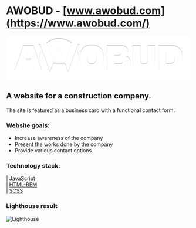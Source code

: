 # AWOBUD - [www.awobud.com](https://www.awobud.com/) 

![AWOBUD](img/logo-main.webp)

## A website for a construction company.

The site is featured as a business card with a functional contact form. 

### Website goals:

- Increase awareness of the company
- Present the works done by the company
- Provide various contact options

### Technology stack:
                               
| [JavaScript](https://www.javascript.com/)         
| [HTML-BEM](https://en.bem.info/)       
| [SCSS](https://sass-lang.com)                 

### Lighthouse result 

![Lighthouse](/lighthouse-awobud.JPG)
